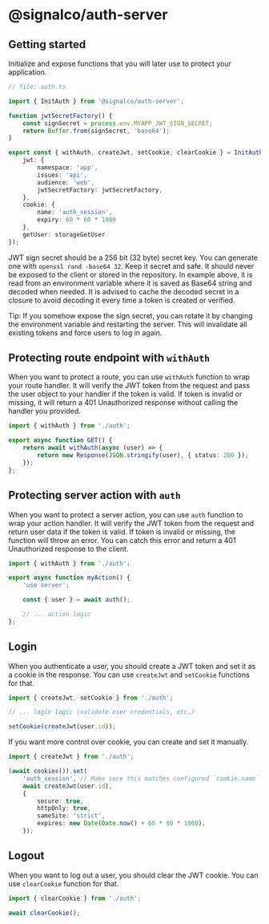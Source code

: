 # @signalco/auth-server

## Getting started

Initialize and expose functions that you will later use to protect your application.

```ts
// file: auth.ts

import { InitAuth } from '@signalco/auth-server';

function jwtSecretFactory() {
    const signSecret = process.env.MYAPP_JWT_SIGN_SECRET;
    return Buffer.from(signSecret, 'base64');
}

export const { withAuth, createJwt, setCookie, clearCookie } = InitAuth({
    jwt: {
        namespace: 'app',
        issues: 'api',
        audience: 'web',
        jwtSecretFactory: jwtSecretFactory,
    },
    cookie: {
        name: 'auth_session',
        expiry: 60 * 60 * 1000
    },
    getUser: storageGetUser
});
```

JWT sign secret should be a 256 bit (32 byte) secret key. You can generate one with `openssl rand -base64 32`. Keep it secret and safe. It should never be exposed to the client or stored in the repository. In example above, it is read from an environment variable where it is saved as Base64 string and decoded when needed. It is advised to cache the decoded secret in a closure to avoid decoding it every time a token is created or verified.

Tip: If you somehow expose the sign secret, you can rotate it by changing the environment variable and restarting the server. This will invalidate all existing tokens and force users to log in again.

## Protecting route endpoint with `withAuth`

When you want to protect a route, you can use `withAuth` function to wrap your route handler. It will verify the JWT token from the request and pass the user object to your handler if the token is valid. If token is invalid or missing, it will return a 401 Unauthorized response without calling the handler you provided.

```ts
import { withAuth } from './auth';

export async function GET() {
    return await withAuth(async (user) => {
        return new Response(JSON.stringify(user), { status: 200 });
    });
};
```

## Protecting server action with `auth`

When you want to protect a server action, you can use `auth` function to wrap your action handler. It will verify the JWT token from the request and return user data if the token is valid. If token is invalid or missing, the function will throw an error. You can catch this error and return a 401 Unauthorized response to the client.

```ts
import { withAuth } from './auth';

export async function myAction() {
    'use server';

    const { user } = await auth();

    // ... action logic
};
```

## Login

When you authenticate a user, you should create a JWT token and set it as a cookie in the response. You can use `createJwt` and `setCookie` functions for that.

```ts
import { createJwt, setCookie } from './auth';

// ... login logic (validate user credentials, etc.)

setCookie(createJwt(user.id));
```

If you want more control over cookie, you can create and set it manually.

```ts
import { createJwt } from './auth';

(await cookies()).set(
    'auth_session', // Make sure this matches configured `cookie.name`
    await createJwt(user.id), 
    {
        secure: true,
        httpOnly: true,
        sameSite: 'strict',
        expires: new Date(Date.now() + 60 * 60 * 1000),
    });
```

## Logout

When you want to log out a user, you should clear the JWT cookie. You can use `clearCookie` function for that.

```ts
import { clearCookie } from './auth';

await clearCookie();
```
